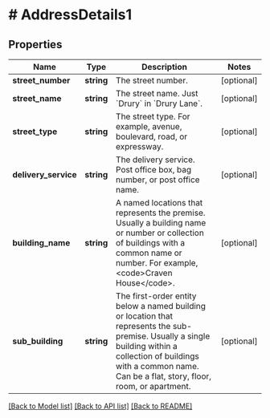 # # AddressDetails1

## Properties

Name | Type | Description | Notes
------------ | ------------- | ------------- | -------------
**street_number** | **string** | The street number. | [optional]
**street_name** | **string** | The street name. Just &#x60;Drury&#x60; in &#x60;Drury Lane&#x60;. | [optional]
**street_type** | **string** | The street type. For example, avenue, boulevard, road, or expressway. | [optional]
**delivery_service** | **string** | The delivery service. Post office box, bag number, or post office name. | [optional]
**building_name** | **string** | A named locations that represents the premise. Usually a building name or number or collection of buildings with a common name or number. For example, &lt;code&gt;Craven House&lt;/code&gt;. | [optional]
**sub_building** | **string** | The first-order entity below a named building or location that represents the sub-premise. Usually a single building within a collection of buildings with a common name. Can be a flat, story, floor, room, or apartment. | [optional]

[[Back to Model list]](../../README.md#models) [[Back to API list]](../../README.md#endpoints) [[Back to README]](../../README.md)
